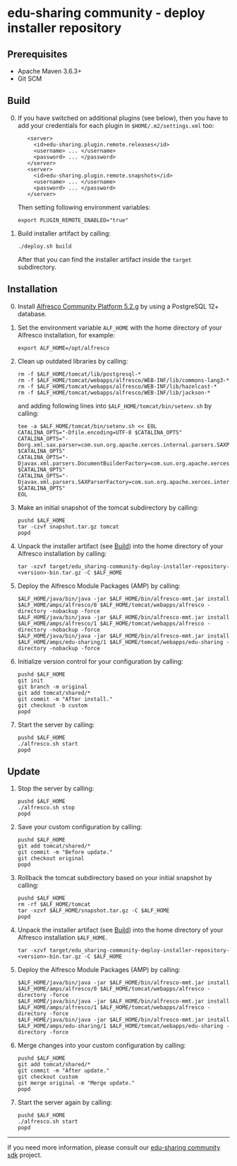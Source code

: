 
# edu-sharing community - deploy installer repository

Prerequisites
-------------

- Apache Maven 3.6.3+
- Git SCM

Build
-----

0. If you have switched on additional plugins (see below), 
   then you have to add your credentials for each plugin in `$HOME/.m2/settings.xml` too:
   
   ```
      <server>  
        <id>edu-sharing.plugin.remote.releases</id>
        <username> ... </username>
        <password> ... </password>
      </server>
      <server>
        <id>edu-sharing.plugin.remote.snapshots</id>
        <username> ... </username>
        <password> ... </password>
      </server>  
   ```      

   Then setting following environment variables:
                          
   ```
   export PLUGIN_REMOTE_ENABLED="true"
   ```
    
1. Build installer artifact by calling:
  
   ```
   ./deploy.sh build
   ```    

   After that you can find the installer artifact inside the `target` subdirectory.
   
Installation
------------

0. Install [Alfresco Community Platform 5.2.g](https://hub.alfresco.com/t5/alfresco-content-services-hub/alfresco-community-edition-201707-ga-file-list/ba-p/290487)
   by using a PostgreSQL 12+ database. 

1. Set the environment variable `ALF_HOME` with the home directory of your Alfresco installation, for example:

   ```
   export ALF_HOME=/opt/alfresco
   ```

2. Clean up outdated libraries by calling:

   ```
   rm -f $ALF_HOME/tomcat/lib/postgresql-*
   rm -f $ALF_HOME/tomcat/webapps/alfresco/WEB-INF/lib/commons-lang3-*
   rm -f $ALF_HOME/tomcat/webapps/alfresco/WEB-INF/lib/hazelcast-*
   rm -f $ALF_HOME/tomcat/webapps/alfresco/WEB-INF/lib/jackson-*
   ```

   and adding following lines into `$ALF_HOME/tomcat/bin/setenv.sh` by calling:

   ```
   tee -a $ALF_HOME/tomcat/bin/setenv.sh << EOL
   CATALINA_OPTS="-Dfile.encoding=UTF-8 $CATALINA_OPTS"    
   CATALINA_OPTS="-Dorg.xml.sax.parser=com.sun.org.apache.xerces.internal.parsers.SAXParser $CATALINA_OPTS"
   CATALINA_OPTS="-Djavax.xml.parsers.DocumentBuilderFactory=com.sun.org.apache.xerces.internal.jaxp.DocumentBuilderFactoryImpl $CATALINA_OPTS"
   CATALINA_OPTS="-Djavax.xml.parsers.SAXParserFactory=com.sun.org.apache.xerces.internal.jaxp.SAXParserFactoryImpl $CATALINA_OPTS"
   EOL
   ```

3. Make an initial snapshot of the tomcat subdirectory by calling:

   ```
   pushd $ALF_HOME
   tar -czvf snapshot.tar.gz tomcat
   popd
   ```
 
4. Unpack the installer artifact (see [Build](#build)) into the home directory of your Alfresco installation by calling:

   ```
   tar -xzvf target/edu_sharing-community-deploy-installer-repository-<version>-bin.tar.gz -C $ALF_HOME
   ```
   
5. Deploy the Alfresco Module Packages (AMP) by calling:

   ```
   $ALF_HOME/java/bin/java -jar $ALF_HOME/bin/alfresco-mmt.jar install $ALF_HOME/amps/alfresco/0 $ALF_HOME/tomcat/webapps/alfresco -directory -nobackup -force
   $ALF_HOME/java/bin/java -jar $ALF_HOME/bin/alfresco-mmt.jar install $ALF_HOME/amps/alfresco/1 $ALF_HOME/tomcat/webapps/alfresco -directory -nobackup -force
   $ALF_HOME/java/bin/java -jar $ALF_HOME/bin/alfresco-mmt.jar install $ALF_HOME/amps/edu-sharing/1 $ALF_HOME/tomcat/webapps/edu-sharing -directory -nobackup -force
   ```

6. Initialize version control for your configuration by calling:

   ```
   pushd $ALF_HOME
   git init
   git branch -m original
   git add tomcat/shared/*
   git commit -m "After install."
   git checkout -b custom
   popd
   ```
   
7. Start the server by calling:

   ```
   pushd $ALF_HOME
   ./alfresco.sh start
   popd
   ```
   
Update
------

1. Stop the server by calling:

   ```
   pushd $ALF_HOME
   ./alfresco.sh stop
   popd
   ```

2. Save your custom configuration by calling:

   ```
   pushd $ALF_HOME
   git add tomcat/shared/*
   git commit -m "Before update."
   git checkout original
   popd
   ```
   
3. Rollback the tomcat subdirectory based on your initial snapshot by calling:

   ```
   pushd $ALF_HOME
   rm -rf $ALF_HOME/tomcat
   tar -xzvf $ALF_HOME/snapshot.tar.gz -C $ALF_HOME
   popd
   ```

4. Unpack the installer artifact (see [Build](#build)) into the home directory of your Alfresco installation `$ALF_HOME`.

   ```
   tar -xzvf target/edu_sharing-community-deploy-installer-repository-<version>-bin.tar.gz -C $ALF_HOME
   ```

5. Deploy the Alfresco Module Packages (AMP) by calling:

   ```
   $ALF_HOME/java/bin/java -jar $ALF_HOME/bin/alfresco-mmt.jar install $ALF_HOME/amps/alfresco/0 $ALF_HOME/tomcat/webapps/alfresco -directory -force
   $ALF_HOME/java/bin/java -jar $ALF_HOME/bin/alfresco-mmt.jar install $ALF_HOME/amps/alfresco/1 $ALF_HOME/tomcat/webapps/alfresco -directory -force
   $ALF_HOME/java/bin/java -jar $ALF_HOME/bin/alfresco-mmt.jar install $ALF_HOME/amps/edu-sharing/1 $ALF_HOME/tomcat/webapps/edu-sharing -directory -force
   ```

6. Merge changes into your custom configuration by calling:

   ```
   pushd $ALF_HOME
   git add tomcat/shared/*
   git commit -m "After update."
   git checkout custom
   git merge original -m "Merge update."
   popd
   ```
   
7. Start the server again by calling:

   ```
   pushd $ALF_HOME
   ./alfresco.sh start
   popd
   ```
      
---
If you need more information, please consult our [edu-sharing community sdk](https://scm.edu-sharing.com/edu-sharing-community/edu-sharing-community-sdk) project.
